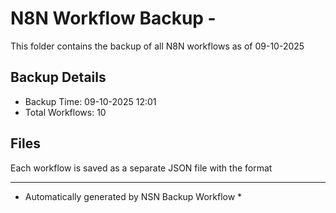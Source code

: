 # N8N Workflow Backup - 
This folder contains the backup of all N8N workflows as of 09-10-2025

## Backup Details
- Backup Time: 09-10-2025 12:01
- Total Workflows: 10

## Files
Each workflow is saved as a separate JSON file with the format

-----------
* Automatically generated by NSN Backup Workflow *